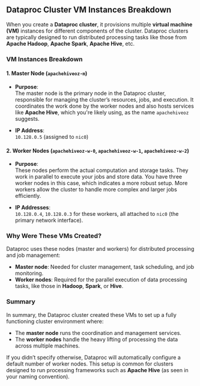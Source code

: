 ## Dataproc Cluster VM Instances Breakdown

When you create a **Dataproc cluster**, it provisions multiple **virtual machine (VM)** instances for different components of the cluster. Dataproc clusters are typically designed to run distributed processing tasks like those from **Apache Hadoop**, **Apache Spark**, **Apache Hive**, etc.

### VM Instances Breakdown

#### 1. **Master Node** (`apachehiveoz-m`)

- **Purpose**:  
  The master node is the primary node in the Dataproc cluster, responsible for managing the cluster’s resources, jobs, and execution. It coordinates the work done by the worker nodes and also hosts services like **Apache Hive**, which you're likely using, as the name `apachehiveoz` suggests.

- **IP Address**:  
  `10.128.0.5` (assigned to `nic0`)

#### 2. **Worker Nodes** (`apachehiveoz-w-0`, `apachehiveoz-w-1`, `apachehiveoz-w-2`)

- **Purpose**:  
  These nodes perform the actual computation and storage tasks. They work in parallel to execute your jobs and store data. You have three worker nodes in this case, which indicates a more robust setup. More workers allow the cluster to handle more complex and larger jobs efficiently.

- **IP Addresses**:  
  `10.128.0.4`, `10.128.0.3` for these workers, all attached to `nic0` (the primary network interface).

### Why Were These VMs Created?

Dataproc uses these nodes (master and workers) for distributed processing and job management:

- **Master node**: Needed for cluster management, task scheduling, and job monitoring.
- **Worker nodes**: Required for the parallel execution of data processing tasks, like those in **Hadoop**, **Spark**, or **Hive**.

### Summary

In summary, the Dataproc cluster created these VMs to set up a fully functioning cluster environment where:

- The **master node** runs the coordination and management services.
- The **worker nodes** handle the heavy lifting of processing the data across multiple machines.

If you didn’t specify otherwise, Dataproc will automatically configure a default number of worker nodes. This setup is common for clusters designed to run processing frameworks such as **Apache Hive** (as seen in your naming convention).
